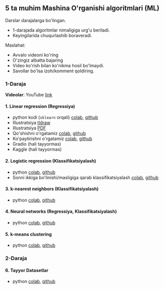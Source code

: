 ## 5 ta muhim Mashina O'rganishi algoritmlari (ML)
Darslar darajalarga bo'lingan. 
- 1-darajada algoritmlar nimaligiga urg'u beriladi. 
- Keyingilarida chuqurlashib boraveradi.

Maslahat: 
- Avvalo videoni ko'ring
- O'zingiz albatta bajaring
- Video ko'rish bilan ko'nikma hosil bo'lmaydi.
- Savollar bo'lsa izoh/komment qoldiring.

### 1-Daraja
**Videolar**: YouTube [link](https://www.youtube.com/watch?v=eHvKjVVhV2s&list=PLXJ_8WFtNx8SuUGg31FE-qxMEk2gT3D9d)

#### 1. Linear regression (Regressiya)
- python kodi (`sklearn` orqali) [colab](https://colab.research.google.com/drive/1Y78N2vkR4ZvLqzeInj9iAn2qe4QgFiRC?usp=sharing), [github](1-linear-regression/1-linear-regression.ipynb)
- Illustratsiya [tldraw](https://www.tldraw.com/r/xqeF2pV9-G_D59VT6_r6Q?viewport=0,0,1920,939&page=page:nzkv0xHn37gGpXKt4i0Ft)
- Illustratsiya [PDF](1-linear-regression/1-lr-tldraw.pdf)
- Qo'shishni o'rgatamiz [colab](https://colab.research.google.com/drive/1BQy4lgpwgXetkomxWZvju3ebBVWA9gk1?usp=sharing), [github](1-linear-regression/qushish.ipynb)
- Ko'paytirishni o'rgatamiz [colab](https://colab.research.google.com/drive/1cZJX9gLkCsYNdbvEheuZ7YK-f-tx0TuP?usp=sharing), [github](1-linear-regression/kupaytirish.ipynb)
- Gradio (hali tayyormas)
- Kaggle (hali tayyormas)

#### 2. Logistic regression (Klassifikatsiyalash)
- python [colab](https://colab.research.google.com/drive/1WAiLPAtfRCE1i5Y-KgWQ_eir4joXE4lv?usp=sharing), [github](2-logistic-regression/2_logistic_regression.ipynb)
- Sonni ikkiga bo'linishi/masligiga qarab klassifikatsiyalash [colab](https://colab.research.google.com/drive/1WAiLPAtfRCE1i5Y-KgWQ_eir4joXE4lv?usp=sharing), [github](2-logistic-regression/2_logistic_regression.ipynb)

#### 3. k-nearest neighbors (Klassifikatsiyalash)
- python [colab](https://colab.research.google.com/drive/1bnwUt_s96Jw8VUp7Agz_MDOceVSPWKwO?usp=sharing), [github]()
  
#### 4. Neural networks (Regressiya, Klassifikatsiyalash)
- python [colab](https://colab.research.google.com/drive/1wER0X3nc4QZ7iM4r57vWACBVplGYhsdC?usp=sharing), [github]()

#### 5. k-means clustering
- python [colab](https://colab.research.google.com/drive/1UArFk-BJ2qTCLHPIMI5M-ssu2WreNDRE?usp=sharing), [github]()


### 2-Daraja

#### 6. Tayyor Datasetlar
- python [colab](https://colab.research.google.com/drive/1DsNYsxkIQujbuwsUFnmhJryjE3FN6yc0?usp=sharing), [github]()



